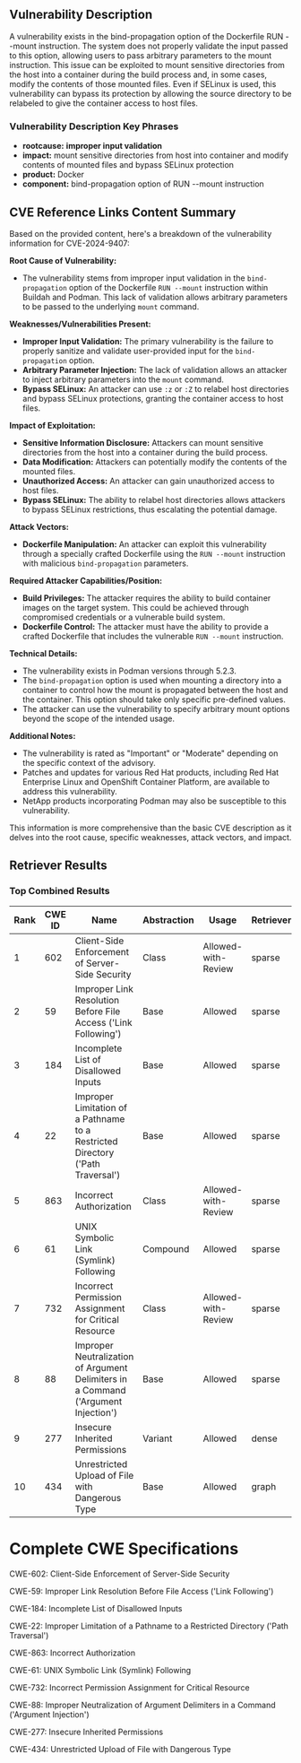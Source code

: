 ## Vulnerability Description
A vulnerability exists in the bind-propagation option of the Dockerfile RUN --mount instruction. The system does not properly validate the input passed to this option, allowing users to pass arbitrary parameters to the mount instruction. This issue can be exploited to mount sensitive directories from the host into a container during the build process and, in some cases, modify the contents of those mounted files. Even if SELinux is used, this vulnerability can bypass its protection by allowing the source directory to be relabeled to give the container access to host files.

### Vulnerability Description Key Phrases
- **rootcause:** **improper input validation**
- **impact:** mount sensitive directories from host into container and modify contents of mounted files and bypass SELinux protection
- **product:** Docker
- **component:** bind-propagation option of RUN --mount instruction

## CVE Reference Links Content Summary
Based on the provided content, here's a breakdown of the vulnerability information for CVE-2024-9407:

**Root Cause of Vulnerability:**

*   The vulnerability stems from improper input validation in the `bind-propagation` option of the Dockerfile `RUN --mount` instruction within Buildah and Podman. This lack of validation allows arbitrary parameters to be passed to the underlying `mount` command.

**Weaknesses/Vulnerabilities Present:**

*   **Improper Input Validation:** The primary vulnerability is the failure to properly sanitize and validate user-provided input for the `bind-propagation` option.
*   **Arbitrary Parameter Injection:**  The lack of validation allows an attacker to inject arbitrary parameters into the `mount` command.
*   **Bypass SELinux:** An attacker can use `:z` or `:Z` to relabel host directories and bypass SELinux protections, granting the container access to host files.

**Impact of Exploitation:**

*   **Sensitive Information Disclosure:** Attackers can mount sensitive directories from the host into a container during the build process.
*   **Data Modification:** Attackers can potentially modify the contents of the mounted files.
*   **Unauthorized Access:**  An attacker can gain unauthorized access to host files.
*   **Bypass SELinux:** The ability to relabel host directories allows attackers to bypass SELinux restrictions, thus escalating the potential damage.

**Attack Vectors:**

*   **Dockerfile Manipulation:** An attacker can exploit this vulnerability through a specially crafted Dockerfile using the `RUN --mount` instruction with malicious `bind-propagation` parameters.

**Required Attacker Capabilities/Position:**

*   **Build Privileges:** The attacker requires the ability to build container images on the target system. This could be achieved through compromised credentials or a vulnerable build system.
*   **Dockerfile Control:** The attacker must have the ability to provide a crafted Dockerfile that includes the vulnerable `RUN --mount` instruction.

**Technical Details:**

*   The vulnerability exists in Podman versions through 5.2.3.
*   The `bind-propagation` option is used when mounting a directory into a container to control how the mount is propagated between the host and the container. This option should take only specific pre-defined values.
*   The attacker can use the vulnerability to specify arbitrary mount options beyond the scope of the intended usage.

**Additional Notes:**

*   The vulnerability is rated as "Important" or "Moderate" depending on the specific context of the advisory.
*   Patches and updates for various Red Hat products, including Red Hat Enterprise Linux and OpenShift Container Platform, are available to address this vulnerability.
*   NetApp products incorporating Podman may also be susceptible to this vulnerability.

This information is more comprehensive than the basic CVE description as it delves into the root cause, specific weaknesses, attack vectors, and impact.

## Retriever Results

### Top Combined Results

| Rank | CWE ID | Name | Abstraction | Usage  | Retrievers | Individual Scores |
|------|--------|------|-------------|-------|------------|-------------------|
| 1 | 602 | Client-Side Enforcement of Server-Side Security | Class | Allowed-with-Review | sparse | 0.554 |
| 2 | 59 | Improper Link Resolution Before File Access ('Link Following') | Base | Allowed | sparse | 0.547 |
| 3 | 184 | Incomplete List of Disallowed Inputs | Base | Allowed | sparse | 0.541 |
| 4 | 22 | Improper Limitation of a Pathname to a Restricted Directory ('Path Traversal') | Base | Allowed | sparse | 0.540 |
| 5 | 863 | Incorrect Authorization | Class | Allowed-with-Review | sparse | 0.528 |
| 6 | 61 | UNIX Symbolic Link (Symlink) Following | Compound | Allowed | sparse | 0.525 |
| 7 | 732 | Incorrect Permission Assignment for Critical Resource | Class | Allowed-with-Review | sparse | 0.525 |
| 8 | 88 | Improper Neutralization of Argument Delimiters in a Command ('Argument Injection') | Base | Allowed | sparse | 0.525 |
| 9 | 277 | Insecure Inherited Permissions | Variant | Allowed | dense | 0.560 |
| 10 | 434 | Unrestricted Upload of File with Dangerous Type | Base | Allowed | graph | 0.002 |



# Complete CWE Specifications

CWE-602: Client-Side Enforcement of Server-Side Security

CWE-59: Improper Link Resolution Before File Access ('Link Following')

CWE-184: Incomplete List of Disallowed Inputs

CWE-22: Improper Limitation of a Pathname to a Restricted Directory ('Path Traversal')

CWE-863: Incorrect Authorization

CWE-61: UNIX Symbolic Link (Symlink) Following

CWE-732: Incorrect Permission Assignment for Critical Resource

CWE-88: Improper Neutralization of Argument Delimiters in a Command ('Argument Injection')

CWE-277: Insecure Inherited Permissions

CWE-434: Unrestricted Upload of File with Dangerous Type